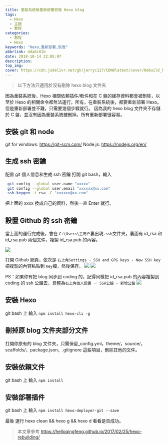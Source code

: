 ```yaml
---
title: 重裝系統後重新部署恢復 Hexo blog
tags:
  - Hexo
  - 主題
  - 教程
categories: 
  - 教程
  - Hexo
keywords: "Hexo,重新部署,恢復"
abbrlink: dda8c81b
date: 2018-10-14 22:05:07
description:
top_img:
cover: https://cdn.jsdelivr.net/gh/jerryc127/CDN@latest/cover/Rebuild_hexo_when_reinstall_the_system.png
---
```


> 以下方法只適用於沒有刪除 hexo blog 文件夾

因為重裝系統後，Hexo 相關依賴插件/軟件和在 C 盤的緩存資料都會被刪除，以至於 Hexo 的相關命令都無法運行。所有，在重裝系統後，都要重新部署 Hexo。但是重新部署並不難，只需要幾個步驟就行。
因為我的 hexo blog 文件夾不存儲於 C 盤，並沒有因為重裝系統被刪掉。所有重新部署很容易。

## 安裝 git 和 node

git for windows: https://git-scm.com/
Node.js: https://nodejs.org/en/

## 生成 ssh 密鑰

配置 git 個人信息和生成 ssh 密鑰
打開 git bash，輸入

```bash
 git config --global user.name "xxxxx"
 git config --global user.email "xxxxxx@xx.com"
 ssh-keygen -t rsa -C "xxxxxx@xx.com"
```

把上面的 xxxx 換成自己的資料，然後一直 Enter 就行。

## 設置 Github 的 ssh 密鑰

當上面的運行完成後，會在 `C:\Users\主用户`裏出現`.ssh`文件夾，裏面有 id_rsa 和 id_rsa.pub 兩個文件，複製 id_rsa.pub 的內容。

![](https://cdn.jsdelivr.net/gh/jerryc127/CDN@latest/blog/Rebuild_hexo_when_reinstall_the_system/1.png)

打開 Github 網頁，依次是 `右上角Settings - SSH and GPG keys - New SSH key` 把複製的內容粘貼到 `Key`欄，然後保存。
![](https://cdn.jsdelivr.net/gh/jerryc127/CDN@latest/blog/Rebuild_hexo_when_reinstall_the_system/2.png)
![](https://cdn.jsdelivr.net/gh/jerryc127/CDN@latest/blog/Rebuild_hexo_when_reinstall_the_system/3.png)

PS：如果你有把 blog 同步到 coding 的，記得同樣把 id_rsa.pub 的內容複製到 coding 的 ssh 公鑰去，具體為`右上角個人設置 － SSH公鑰 - 新增公鑰`
![](https://cdn.jsdelivr.net/gh/jerryc127/CDN@latest/blog/Rebuild_hexo_when_reinstall_the_system/4.png)

## 安裝 Hexo

git bash 上 輸入 `npm install hexo-cli -g`

## 刪掉原 blog 文件夾部分文件

打開你原有的 blog 文件夾，只需保留\_config.yml，theme/，source/，scaffolds/，package.json，.gitignore 這些項目，刪除其他的文件。

## 安裝依賴文件

git bash 上 輸入 `npm install`

## 安裝部署插件

git bash 上 輸入 `npm install hexo-deployer-git --save`

最後 運行 hexo clean && hexo g && hexo d 看看是否成功。

> 本文章參考 https://helloqingfeng.github.io/2017/02/25/hexo-rebuilding/
